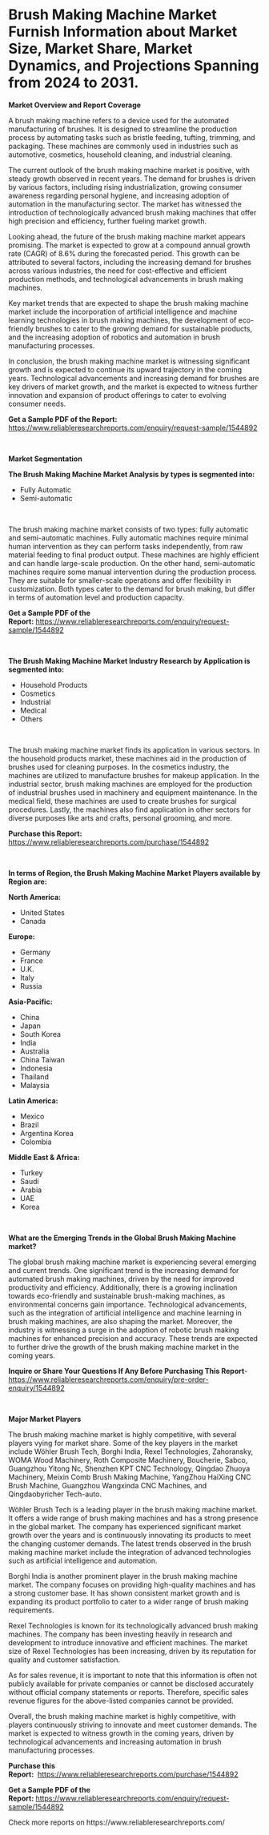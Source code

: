 <p><h1>Brush Making Machine Market Furnish Information about Market Size, Market Share, Market Dynamics, and Projections Spanning from 2024 to 2031.</h1></p><p><strong>Market Overview and Report Coverage</strong></p>
<p><p>A brush making machine refers to a device used for the automated manufacturing of brushes. It is designed to streamline the production process by automating tasks such as bristle feeding, tufting, trimming, and packaging. These machines are commonly used in industries such as automotive, cosmetics, household cleaning, and industrial cleaning.</p><p>The current outlook of the brush making machine market is positive, with steady growth observed in recent years. The demand for brushes is driven by various factors, including rising industrialization, growing consumer awareness regarding personal hygiene, and increasing adoption of automation in the manufacturing sector. The market has witnessed the introduction of technologically advanced brush making machines that offer high precision and efficiency, further fueling market growth.</p><p>Looking ahead, the future of the brush making machine market appears promising. The market is expected to grow at a compound annual growth rate (CAGR) of 8.6% during the forecasted period. This growth can be attributed to several factors, including the increasing demand for brushes across various industries, the need for cost-effective and efficient production methods, and technological advancements in brush making machines.</p><p>Key market trends that are expected to shape the brush making machine market include the incorporation of artificial intelligence and machine learning technologies in brush making machines, the development of eco-friendly brushes to cater to the growing demand for sustainable products, and the increasing adoption of robotics and automation in brush manufacturing processes.</p><p>In conclusion, the brush making machine market is witnessing significant growth and is expected to continue its upward trajectory in the coming years. Technological advancements and increasing demand for brushes are key drivers of market growth, and the market is expected to witness further innovation and expansion of product offerings to cater to evolving consumer needs.</p></p>
<p><strong>Get a Sample PDF of the Report:</strong> <a href="https://www.reliableresearchreports.com/enquiry/request-sample/1544892">https://www.reliableresearchreports.com/enquiry/request-sample/1544892</a></p>
<p>&nbsp;</p>
<p><strong>Market Segmentation</strong></p>
<p><strong>The Brush Making Machine Market Analysis by types is segmented into:</strong></p>
<p><ul><li>Fully Automatic</li><li>Semi-automatic</li></ul></p>
<p>&nbsp;</p>
<p><p>The brush making machine market consists of two types: fully automatic and semi-automatic machines. Fully automatic machines require minimal human intervention as they can perform tasks independently, from raw material feeding to final product output. These machines are highly efficient and can handle large-scale production. On the other hand, semi-automatic machines require some manual intervention during the production process. They are suitable for smaller-scale operations and offer flexibility in customization. Both types cater to the demand for brush making, but differ in terms of automation level and production capacity.</p></p>
<p><strong>Get a Sample PDF of the Report:</strong>&nbsp;<a href="https://www.reliableresearchreports.com/enquiry/request-sample/1544892">https://www.reliableresearchreports.com/enquiry/request-sample/1544892</a></p>
<p>&nbsp;</p>
<p><strong>The Brush Making Machine Market Industry Research by Application is segmented into:</strong></p>
<p><ul><li>Household Products</li><li>Cosmetics</li><li>Industrial</li><li>Medical</li><li>Others</li></ul></p>
<p>&nbsp;</p>
<p><p>The brush making machine market finds its application in various sectors. In the household products market, these machines aid in the production of brushes used for cleaning purposes. In the cosmetics industry, the machines are utilized to manufacture brushes for makeup application. In the industrial sector, brush making machines are employed for the production of industrial brushes used in machinery and equipment maintenance. In the medical field, these machines are used to create brushes for surgical procedures. Lastly, the machines also find application in other sectors for diverse purposes like arts and crafts, personal grooming, and more.</p></p>
<p><strong>Purchase this Report:</strong>&nbsp; <a href="https://www.reliableresearchreports.com/purchase/1544892">https://www.reliableresearchreports.com/purchase/1544892</a></p>
<p>&nbsp;</p>
<p><strong>In terms of Region, the Brush Making Machine Market Players available by Region are:</strong></p>
<p>
    <p> <strong> North America: </strong>
        <ul>
            <li>United States</li>
            <li>Canada</li>
        </ul>
        </p> 
    <p> <strong> Europe: </strong>
        <ul>
            <li>Germany</li>
            <li>France</li>
            <li>U.K.</li>
            <li>Italy</li>
            <li>Russia</li>
        </ul>
        </p> 
    <p> <strong> Asia-Pacific: </strong>
        <ul>
            <li>China</li>
            <li>Japan</li>
            <li>South Korea</li>
            <li>India</li>
            <li>Australia</li>
            <li>China Taiwan</li>
            <li>Indonesia</li>
            <li>Thailand</li>
            <li>Malaysia</li>
        </ul>
        </p> 
    <p> <strong> Latin America: </strong>
        <ul>
            <li>Mexico</li>
            <li>Brazil</li>
            <li>Argentina Korea</li>
            <li>Colombia</li>
        </ul>
        </p> 
    <p> <strong> Middle East & Africa: </strong>
        <ul>
            <li>Turkey</li>
            <li>Saudi</li>
            <li>Arabia</li>
            <li>UAE</li>
            <li>Korea</li>
        </ul>
    </p>
    </p>
<p>&nbsp;</p>
<p><strong>What are the Emerging Trends in the Global Brush Making Machine market?</strong></p>
<p><p>The global brush making machine market is experiencing several emerging and current trends. One significant trend is the increasing demand for automated brush making machines, driven by the need for improved productivity and efficiency. Additionally, there is a growing inclination towards eco-friendly and sustainable brush-making machines, as environmental concerns gain importance. Technological advancements, such as the integration of artificial intelligence and machine learning in brush making machines, are also shaping the market. Moreover, the industry is witnessing a surge in the adoption of robotic brush making machines for enhanced precision and accuracy. These trends are expected to further drive the growth of the brush making machine market in the coming years.</p></p>
<p><strong>Inquire or Share Your Questions If Any Before Purchasing This Report</strong>- <a href="https://www.reliableresearchreports.com/enquiry/pre-order-enquiry/1544892">https://www.reliableresearchreports.com/enquiry/pre-order-enquiry/1544892</a></p>
<p>&nbsp;</p>
<p><strong>Major Market Players</strong></p>
<p><p>The brush making machine market is highly competitive, with several players vying for market share. Some of the key players in the market include Wöhler Brush Tech, Borghi India, Rexel Technologies, Zahoransky, WOMA Wood Machinery, Roth Composite Machinery, Boucherie, Sabco, Guangzhou Yitong Nc, Shenzhen KPT CNC Technology, Qingdao Zhuoya Machinery, Meixin Comb Brush Making Machine, YangZhou HaiXing CNC Brush Machine, Guangzhou Wangxinda CNC Machines, and Qingdaobyricher Tech-auto.</p><p>Wöhler Brush Tech is a leading player in the brush making machine market. It offers a wide range of brush making machines and has a strong presence in the global market. The company has experienced significant market growth over the years and is continuously innovating its products to meet the changing customer demands. The latest trends observed in the brush making machine market include the integration of advanced technologies such as artificial intelligence and automation.</p><p>Borghi India is another prominent player in the brush making machine market. The company focuses on providing high-quality machines and has a strong customer base. It has shown consistent market growth and is expanding its product portfolio to cater to a wider range of brush making requirements.</p><p>Rexel Technologies is known for its technologically advanced brush making machines. The company has been investing heavily in research and development to introduce innovative and efficient machines. The market size of Rexel Technologies has been increasing, driven by its reputation for quality and customer satisfaction.</p><p>As for sales revenue, it is important to note that this information is often not publicly available for private companies or cannot be disclosed accurately without official company statements or reports. Therefore, specific sales revenue figures for the above-listed companies cannot be provided.</p><p>Overall, the brush making machine market is highly competitive, with players continuously striving to innovate and meet customer demands. The market is expected to witness growth in the coming years, driven by technological advancements and increasing automation in brush manufacturing processes.</p></p>
<p><strong>Purchase this Report:</strong>&nbsp;&nbsp;<a href="https://www.reliableresearchreports.com/purchase/1544892">https://www.reliableresearchreports.com/purchase/1544892</a></p>
<p></p>
<p><strong>Get a Sample PDF of the Report:</strong>&nbsp;<a href="https://www.reliableresearchreports.com/enquiry/request-sample/1544892">https://www.reliableresearchreports.com/enquiry/request-sample/1544892</a></p>
<p>Check more reports on https://www.reliableresearchreports.com/</p>